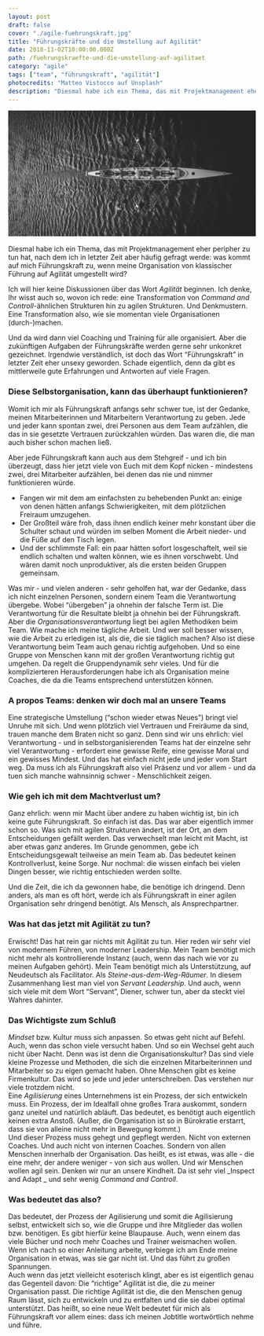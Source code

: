 ```yaml
---
layout: post
draft: false
cover: "./agile-fuehrungskraft.jpg"
title: "Führungskräfte und die Umstellung auf Agilität" 
date: 2018-11-02T10:00:00.000Z
path: /fuehrungskraefte-und-die-umstellung-auf-agilitaet
category: "agile"
tags: ["team", "führungskraft", "agilität"]
photocredits: "Matteo Vistocco auf Unsplash"
description: "Diesmal habe ich ein Thema, das mit Projektmanagement eher peripher zu tun hat, nach dem ich in letzter Zeit aber häufig gefragt werde: was kommt auf mich Führungskraft zu, wenn meine Organisation von klassischer Führung auf Agilität umgestellt wird?"
---
```


![Agile Führungskräfte](./agile-fuehrungskraft.jpg)

Diesmal habe ich ein Thema, das mit Projektmanagement eher peripher zu tun hat, nach dem ich in letzter Zeit aber häufig gefragt werde: was kommt auf mich Führungskraft zu, wenn meine Organisation von klassischer Führung auf Agilität umgestellt wird?

Ich will hier keine Diskussionen über das Wort _Agilität_ beginnen. Ich denke, Ihr wisst auch so, wovon ich rede: eine Transformation von _Command and Controll_-ähnlichen Strukturen hin zu agilen Strukturen. Und Denkmustern. Eine Transformation also, wie sie momentan viele Organisationen (durch-)machen.

Und da wird dann viel Coaching und Training für alle organisiert. Aber die zukünftigen Aufgaben der Führungskräfte werden gerne sehr unkonkret gezeichnet. Irgendwie verständlich, ist doch das Wort “Führungskraft” in letzter Zeit eher unsexy geworden. Schade eigentlich, denn da gibt es mittlerweile gute Erfahrungen und Antworten auf viele Fragen.

### Diese Selbstorganisation, kann das überhaupt funktionieren?

Womit ich mir als Führungskraft anfangs sehr schwer tue, ist der Gedanke, meinen Mitarbeiterinnen und Mitarbeitern Verantwortung zu geben. Jede und jeder kann spontan zwei, drei Personen aus dem Team aufzählen, die das in sie gesetzte Vertrauen zurückzahlen würden. Das waren die, die man auch bisher schon machen ließ.

Aber jede Führungskraft kann auch aus dem Stehgreif - und ich bin überzeugt, dass hier jetzt viele von Euch mit dem Kopf nicken - mindestens zwei, drei Mitarbeiter aufzählen, bei denen das nie und nimmer funktionieren würde.

- Fangen wir mit dem am einfachsten zu behebenden Punkt an: einige von denen hätten anfangs Schwierigkeiten, mit dem plötzlichen Freiraum umzugehen.
- Der Großteil wäre froh, dass ihnen endlich keiner mehr konstant über die Schulter schaut und würden im selben Moment die Arbeit nieder- und die Füße auf den Tisch legen.
- Und der schlimmste Fall: ein paar hätten sofort losgeschaftelt, weil sie endlich schalten und walten können, wie es ihnen vorschwebt. Und wären damit noch unproduktiver, als die ersten beiden Gruppen gemeinsam.

Was mir - und vielen anderen - sehr geholfen hat, war der Gedanke, dass ich nicht einzelnen Personen, sondern einem Team die Verantwortung übergebe. Wobei “übergeben” ja ohnehin der falsche Term ist. Die Verantwortung für die Resultate bleibt ja ohnehin bei der Führungskraft. Aber die _Organisationsverantwortung_ liegt bei agilen Methodiken beim Team. Wie mache ich meine tägliche Arbeit. Und wer soll besser wissen, wie die Arbeit zu erledigen ist, als die, die sie täglich machen? Also ist diese Verantwortung beim Team auch genau richtig aufgehoben. Und so eine Gruppe von Menschen kann mit der großen Verantwortung richtig gut umgehen. Da regelt die Gruppendynamik sehr vieles. Und für die komplizierteren Herausforderungen habe ich als Organisation meine Coaches, die da die Teams entsprechend unterstützen können.

### A propos Teams: denken wir doch mal an unsere Teams

Eine strategische Umstellung (“schon wieder etwas Neues”) bringt viel Unruhe mit sich. Und wenn plötzlich viel Vertrauen und Freiräume da sind, trauen manche dem Braten nicht so ganz. Denn sind wir uns ehrlich: viel Verantwortung - und in selbstorganisierenden Teams hat der einzelne sehr viel Verantwortung - erfordert eine gewisse Reife, eine gewisse Moral und ein gewisses Mindest. Und das hat einfach nicht jede und jeder vom Start weg. Da muss ich als Führungskraft also viel Präsenz und vor allem - und da tuen sich manche wahnsinnig schwer - Menschlichkeit zeigen.

### Wie geh ich mit dem Machtverlust um?

Ganz ehrlich: wenn mir Macht über andere zu haben wichtig ist, bin ich keine gute Führungskraft. So einfach ist das. Das war aber eigentlich immer schon so. Was sich mit agilen Strukturen ändert, ist der Ort, an dem Entscheidungen gefällt werden. Das verwechselt man leicht mit Macht, ist aber etwas ganz anderes. Im Grunde genommen, gebe ich Entscheidungsgewalt teilweise an mein Team ab. Das bedeutet keinen Kontrollverlust, keine Sorge. Nur nochmal: die wissen einfach bei vielen Dingen besser, wie richtig entschieden werden sollte.

Und die Zeit, die ich da gewonnen habe, die benötige ich dringend. Denn anders, als man es oft hört, werde ich als Führungskraft in einer agilen Organisation sehr dringend benötigt. Als Mensch, als Ansprechpartner.

### Was hat das jetzt mit Agilität zu tun?

Erwischt! Das hat rein gar nichts mit Agilität zu tun. Hier reden wir sehr viel von modernem Führen, von moderner Leadership. Mein Team benötigt mich nicht mehr als kontrollierende Instanz (auch, wenn das nach wie vor zu meinen Aufgaben gehört). Mein Team benötigt mich als Unterstützung, auf Neudeutsch als Facilitator. Als _Steine-aus-dem-Weg-Räumer_. In diesem Zusammenhang liest man viel von _Servant Leadership_. Und auch, wenn sich viele mit dem Wort “Servant”, Diener, schwer tun, aber da steckt viel Wahres dahinter.

### Das Wichtigste zum Schluß

_Mindset_ bzw. Kultur muss sich anpassen. So etwas geht nicht auf Befehl. Auch, wenn das schon viele versucht haben. Und so ein Wechsel geht auch nicht über Nacht. Denn was ist denn die Organisationskultur? Das sind viele kleine Prozesse und Methoden, die sich die einzelnen Mitarbeiterinnen und Mitarbeiter so zu eigen gemacht haben. Ohne Menschen gibt es keine Firmenkultur. Das wird so jede und jeder unterschreiben. Das verstehen nur viele trotzdem nicht.  
Eine _Agilisierung_ eines Unternehmens ist ein Prozess, der sich entwickeln muss. Ein Prozess, der im Idealfall ohne großes Trara auskommt, sondern ganz uneitel und natürlich abläuft. Das bedeutet, es benötigt auch eigentlich keinen extra Anstoß. (Außer, die Organisation ist so in Bürokratie erstarrt, dass sie von alleine nicht mehr in Bewegung kommt.)  
Und dieser Prozess muss gehegt und gepflegt werden. Nicht von externen Coaches. Und auch nicht von internen Coaches. Sondern von allen Menschen innerhalb der Organisation. Das heißt, es ist etwas, was alle - die eine mehr, der andere weniger - von sich aus wollen. Und wir Menschen wollen agil sein. Denken wir nur an unsere Kindheit. Da ist sehr viel _Inspect and Adapt _ und sehr wenig _Command and Controll_.

### Was bedeutet das also?

Das bedeutet, der Prozess der Agilisierung und somit die Agilisierung selbst, entwickelt sich so, wie die Gruppe und ihre Mitglieder das wollen bzw. benötigen. Es gibt hierfür keine Blaupause. Auch, wenn einem das viele Bücher und noch mehr Coaches und Trainer weismachen wollen. Wenn ich nach so einer Anleitung arbeite, verbiege ich am Ende meine Organisation in etwas, was sie gar nicht ist. Und das führt zu großen Spannungen.  
Auch wenn das jetzt vielleicht esoterisch klingt, aber es ist eigentlich genau das Gegenteil davon: Die “richtige” Agilität ist die, die zu meiner Organisation passt. Die richtige Agilität ist die, die den Menschen genug Raum lässt, sich zu entwickeln und zu entfalten und die sie dabei optimal unterstützt. Das heißt, so eine neue Welt bedeutet für mich als Führungskraft vor allem eines: dass ich meinen Jobtitle wortwörtlich nehme und führe.
